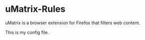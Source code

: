 # uMatrix-Rules
uMatrix is a browser extension for Firefox that filters web content. 

This is my config file.
